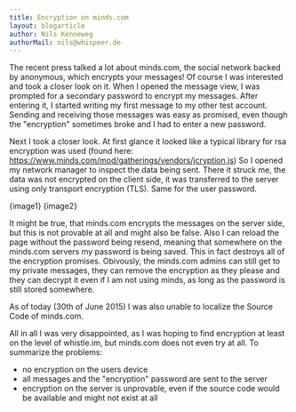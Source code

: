 ```yaml
---
title: Encryption on minds.com
layout: blogarticle
author: Nils Kenneweg
authorMail: nils@whispeer.de
---
```


The recent press talked a lot about minds.com, the social network backed by anonymous, which encrypts your messages!
Of course I was interested and took a closer look on it.
When I opened the message view, I was prompted for a secondary password to encrypt my messages. After entering it, I started writing my first message to my other test account. Sending and receiving those messages was easy as promised, even though the "encryption" sometimes broke and I had to enter a new password.

<!--more-->

Next I took a closer look. At first glance it looked like a typical library for rsa encryption was used (found here: https://www.minds.com/mod/gatherings/vendors/jcryption.js)
So I opened my network manager to inspect the data being sent. There it struck me, the data was not encrypted on the client side, it was transferred to the server using only transport encryption (TLS). Same for the user password.

{image1}
{image2}

It might be true, that minds.com encrypts the messages on the server side, but this is not provable at all and might also be false.
Also I can reload the page without the password being resend, meaning that somewhere on the minds.com servers my password is being saved.
This in fact destroys all of the encryption promises. Obivously, the minds.com admins can still get to my private messages, they can remove the encryption as they please and they can decrypt it even if I am not using minds, as long as the password is still stored somewhere.

As of today (30th of June 2015) I was also unable to localize the Source Code of minds.com.

All in all I was very disappointed, as I was hoping to find encryption at least on the level of whistle.im, but minds.com does not even try at all.
To summarize the problems:
- no encryption on the users device
- all messages and the "encryption" password are sent to the server
- encryption on the server is unprovable, even if the source code would be available and might not exist at all

